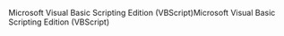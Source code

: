 <span data-ttu-id="e0524-101">Microsoft Visual Basic Scripting Edition (VBScript)</span><span class="sxs-lookup"><span data-stu-id="e0524-101">Microsoft Visual Basic Scripting Edition (VBScript)</span></span>